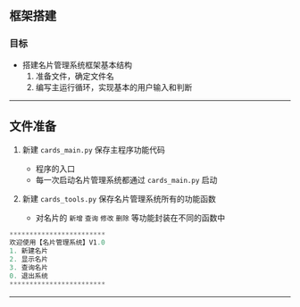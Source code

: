## 框架搭建

### 目标

- 搭建名片管理系统框架基本结构
    1. 准备文件，确定文件名
    2. 编写主运行循环，实现基本的用户输入和判断

---

## 文件准备

1. 新建 `cards_main.py` 保存主程序功能代码
    - 程序的入口
    - 每一次启动名片管理系统都通过 `cards_main.py` 启动

2. 新建 `cards_tools.py` 保存名片管理系统所有的功能函数
    - 对名片的 `新增` `查询` `修改` `删除` 等功能封装在不同的函数中

```python
************************
欢迎使用【名片管理系统】V1.0
1. 新建名片
2. 显示名片
3. 查询名片
0. 退出系统
************************
```
---
